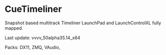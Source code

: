 # CueTimeliner
Snapshot based multitrack Timeliner
LaunchPad and LaunchControlXL fully mapped.

Last update: 
vvvv_50alpha35.14_x64

Packs:
DX11,
ZMQ,
VAudio,
